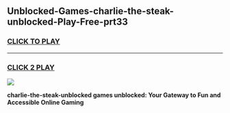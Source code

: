 
## Unblocked-Games-charlie-the-steak-unblocked-Play-Free-prt33
<h3>
<a href="https://premium76.site?title=charlie-the-steak-unblocked&ref=19M">CLICK TO PLAY</a></h3>
<hr>

<h3>
<a href="https://premium76.site?title=charlie-the-steak-unblocked&ref=19M">CLICK 2 PLAY</a>
  
</h3>

<a href="https://premium76.site?title=charlie-the-steak-unblocked&ref=19M"><img src="https://clearcache.store/games.png"></a>


**charlie-the-steak-unblocked games unblocked: Your Gateway to Fun and Accessible Online Gaming**
